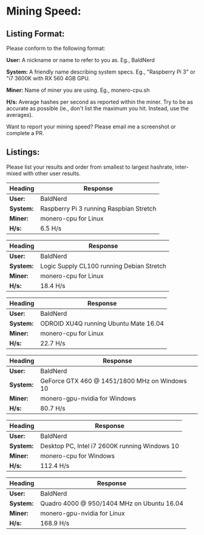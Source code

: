 # Mining Speed:

## Listing Format:

Please conform to the following format:

**User:** A nickname or name to refer to you as. Eg., BaldNerd

**System:** A friendly name describing system specs. Eg., "Raspberry Pi 3" or "i7 3600K with RX 560 4GB GPU.

**Miner:** Name of miner you are using. Eg., monero-cpu.sh

**H/s:** Average hashes per second as reported within the miner. Try to be as accurate as possible (ie., don't list the maximum you hit. Instead, use the averages).

Want to report your mining speed? Please email me a screenshot or complete a PR.

## Listings:

Please list your results and order from smallest to largest hashrate, inter-mixed with other user results.

Heading | Response
------------ | -------------
**User:** | BaldNerd
**System:** | Raspberry Pi 3 running Raspbian Stretch
**Miner:** | monero-cpu for Linux
**H/s:** | 6.5 H/s

Heading | Response
------------ | -------------
**User:** | BaldNerd
**System:** | Logic Supply CL100 running Debian Stretch
**Miner:** | monero-cpu for Linux
**H/s:** | 18.4 H/s

Heading | Response
------------ | -------------
**User:** | BaldNerd
**System:** | ODROID XU4Q running Ubuntu Mate 16.04
**Miner:** | monero-cpu for Linux
**H/s:** | 22.7 H/s

Heading | Response
------------ | -------------
**User:** | BaldNerd
**System:** | GeForce GTX 460 @ 1451/1800 MHz on Windows 10
**Miner:** | monero-gpu-nvidia for Windows
**H/s:** | 80.7 H/s

Heading | Response
------------ | -------------
**User:** | BaldNerd
**System:** | Desktop PC, Intel i7 2600K running Windows 10
**Miner:** | monero-cpu for Windows
**H/s:** | 112.4 H/s

Heading | Response
------------ | -------------
**User:** | BaldNerd
**System:** | Quadro 4000 @ 950/1404 MHz on Ubuntu 16.04
**Miner:** | monero-gpu-nvidia for Linux
**H/s:** | 168.9 H/s

